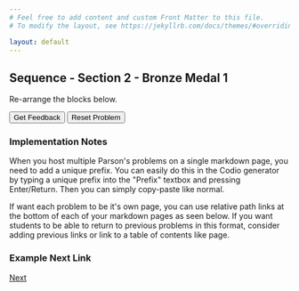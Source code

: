 ```yaml
---
# Feel free to add content and custom Front Matter to this file.
# To modify the layout, see https://jekyllrb.com/docs/themes/#overriding-theme-defaults

layout: default
---
```


## Sequence - Section 2 - Bronze Medal 1
Re-arrange the blocks below.

<div id="bronze-medal-challenge-say-my-name-sortableTrash" class="sortable-code"></div> 
<div id="bronze-medal-challenge-say-my-name-sortable" class="sortable-code"></div> 
<div style="clear:both;"></div> 
<p> 
    <input id="bronze-medal-challenge-say-my-name-feedbackLink" value="Get Feedback" type="button" /> 
    <input id="bronze-medal-challenge-say-my-name-newInstanceLink" value="Reset Problem" type="button" /> 
</p> 
<script type="text/javascript"> 
(function(){
  var initial = "#Bronze medal challenge: Say my name\n" +
    "first_name = input(&#039;Enter your first name&#039;)\n" +
    "second_name = input(&#039;Enter your second name&#039;)\n" +
    "print(&#039;Hello&#039;)\n" +
    "print(first_name)\n" +
    "print(second_name)\n" +
    "print(&#039;Nice to meet you&#039;)";
  var parsonsPuzzle = new ParsonsWidget({
    "sortableId": "bronze-medal-challenge-say-my-name-sortable",
    "max_wrong_lines": 10,
    "grader": ParsonsWidget._graders.LineBasedGrader,
    "exec_limit": 2500,
    "can_indent": true,
    "x_indent": 50,
    "lang": "en",
    "show_feedback": true
  });
  parsonsPuzzle.init(initial);
  parsonsPuzzle.shuffleLines();
  $("#bronze-medal-challenge-say-my-name-newInstanceLink").click(function(event){ 
      event.preventDefault(); 
      parsonsPuzzle.shuffleLines(); 
  }); 
  $("#bronze-medal-challenge-say-my-name-feedbackLink").click(function(event){ 
      event.preventDefault(); 
      parsonsPuzzle.getFeedback(); 
  }); 
})(); 
</script>


### Implementation Notes
When you host multiple Parson's problems on a single markdown page, you need to add a unique prefix. You can easily do this in the Codio generator by typing a unique prefix into the "Prefix" textbox and pressing Enter/Return. Then you can simply copy-paste like normal.

If want each problem to be it's own page, you can use relative path links at the bottom of each of your markdown pages as seen below. If you want students to be able to return to previous problems in this format, consider adding previous links or link to a table of contents like page.

### Example Next Link
[Next](./parsons/example1.html)
